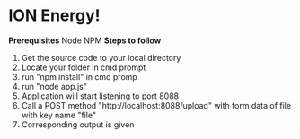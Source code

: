 # ION Energy!

**Prerequisites**
Node
NPM
**Steps to follow**

 1. Get the source code to your local directory
 2. Locate your folder in cmd prompt
 3. run "npm install" in cmd promp
 4. run "node app.js"
 5. Application will start listening to port 8088
 6. Call a POST method "http://localhost:8088/upload" with form data of file with key name "file"
 7. Corresponding output is given